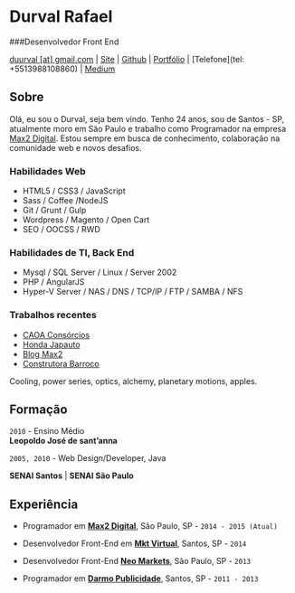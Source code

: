 # Durval Rafael

###Desenvolvedor Front End

[duurval [at] gmail.com](mailto:duurval@gmail.com) | [Site](http://durvalrafael.com.br/) | [Github](http://github.com/durvalrafael) | [Portfólio](http://behance.net/durval) | [Telefone](tel: +5513988108860) | 
[Medium](https://medium.com/@durval)


## Sobre

Olá, eu sou o Durval, seja bem vindo.
Tenho 24 anos, sou de Santos - SP, atualmente moro em São Paulo e  trabalho como Programador na empresa [Max2 Digital](http://www.max2digital.com.br). Estou sempre em busca de conhecimento, colaboração na comunidade web e novos desafios.

### Habilidades Web

*   HTML5 / CSS3 / JavaScript
*   Sass / Coffee /NodeJS
*   Git / Grunt / Gulp
*   Wordpress / Magento / Open Cart
*   SEO / OOCSS / RWD  

### Habilidades de TI, Back End

*   Mysql / SQL Server / Linux / Server 2002
*   PHP / AngularJS
*   Hyper-V Server / NAS / DNS / TCP/IP / FTP / SAMBA / NFS

### Trabalhos recentes
* [CAOA Consórcios](www.caoaconsorcios.com.br)
* [Honda Japauto](http://www.ofertasjapauto.com.br/)
* [Blog Max2](http://www.max2digital.com.br/blog)
* [Construtora Barroco](http://www.construtorabarroco.com.br)

Cooling, power series, optics, alchemy, planetary motions, apples.

## Formação

`2010` - Ensino Médio  
 **Leopoldo José de sant’anna**

`2005, 2010` - Web Design/Developer, Java  

 **SENAI Santos** | **SENAI São Paulo**

## Experiência

*   Programador em **[Max2 Digital](http://max2digital.com.br/)**, São Paulo, SP - `2014 - 2015 (Atual)`

*   Desenvolvedor Front-End em **[Mkt Virtual](http://mktvirtual.com.br/)**, Santos, SP - `2014`

*   Desenvolvedor Front-End **[Neo Markets](http://neomarkets.com.br/)**, São Paulo, SP - `2013`

*   Programador em **[Darmo Publicidade](http://darmopublicidade.com.br/)**, Santos, SP - `2011 - 2013`
